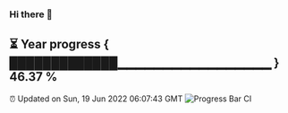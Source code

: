 ### Hi there 👋
⏳ Year progress { █████████████▁▁▁▁▁▁▁▁▁▁▁▁▁▁▁▁▁ } 46.37 %
---
⏰ Updated on Sun, 19 Jun 2022 06:07:43 GMT
![Progress Bar CI](https://github.com/Moyi321/Moyi321/workflows/Progress%20Bar%20CI/badge.svg)
